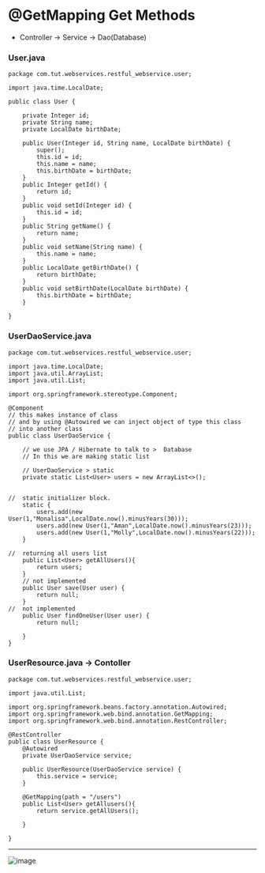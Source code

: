 # @GetMapping Get Methods

+ Controller -> Service -> Dao(Database)

### User.java

    package com.tut.webservices.restful_webservice.user;
    
    import java.time.LocalDate;
    
    public class User {
    	
    	private Integer id;
    	private String name;
    	private LocalDate birthDate;
    	
    	public User(Integer id, String name, LocalDate birthDate) {
    		super();
    		this.id = id;
    		this.name = name;
    		this.birthDate = birthDate;
    	}
    	public Integer getId() {
    		return id;
    	}
    	public void setId(Integer id) {
    		this.id = id;
    	}
    	public String getName() {
    		return name;
    	}
    	public void setName(String name) {
    		this.name = name;
    	}
    	public LocalDate getBirthDate() {
    		return birthDate;
    	}
    	public void setBirthDate(LocalDate birthDate) {
    		this.birthDate = birthDate;
    	}
    
    }


### UserDaoService.java

    package com.tut.webservices.restful_webservice.user;
    
    import java.time.LocalDate;
    import java.util.ArrayList;
    import java.util.List;
    
    import org.springframework.stereotype.Component;
    
    @Component   
    // this makes instance of class 
    // and by using @Autowired we can inject object of type this class
    // into another class 
    public class UserDaoService {
    	
    	// we use JPA / Hibernate to talk to >  Database
    	// In this we are making static list 
    	
    	// UserDaoService > static 
    	private static List<User> users = new ArrayList<>();
    	
    	
    //	static initializer block.
    	static {
    		users.add(new User(1,"Monalisa",LocalDate.now().minusYears(30)));
    		users.add(new User(1,"Aman",LocalDate.now().minusYears(23)));
    		users.add(new User(1,"Molly",LocalDate.now().minusYears(22)));
    	}
    	
    //	returning all users list
    	public List<User> getAllUsers(){
    		return users;
    	}
    	// not implemented
    	public User save(User user) {
    		return null;
    	}
    //	not implemented
    	public User findOneUser(User user) {
    		return null;
    		
    	}
    }


### UserResource.java -> Contoller
    
    package com.tut.webservices.restful_webservice.user;
    
    import java.util.List;
    
    import org.springframework.beans.factory.annotation.Autowired;
    import org.springframework.web.bind.annotation.GetMapping;
    import org.springframework.web.bind.annotation.RestController;
    
    @RestController
    public class UserResource {
    	@Autowired
    	private UserDaoService service;
    	
    	public UserResource(UserDaoService service) {
    		this.service = service;
    	}
    	
    	@GetMapping(path = "/users")
    	public List<User> getAllusers(){
    		return service.getAllUsers();
    		
    	}
    
    }

<hr>

![image](https://github.com/user-attachments/assets/4bb2c7c1-fcfa-4913-bfa2-ba646d491eb0)





